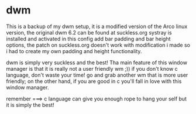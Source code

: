 # dwm
This is a backup of my dwm setup, it is a modified version of the Arco linux version, the original dwm 6.2 can be found at suckless.org
systray is installed and activated in this config
add bar padding and bar height options, the patch on suckless.org doesn't work with modification i made so i had to create
my own padding and height functionality.


dwm is simply very suckless and the best!
Tha main feature of this window manager is that it is really not a user friendly wm ;))
if you don't know c language, don't waste your time! go and grab another wm that is more user friendly;
on the other hand, if you are good in c you'll fall in love with this window manager.

remember ===> c language can give you enough rope to hang your self but it is simply the best!
